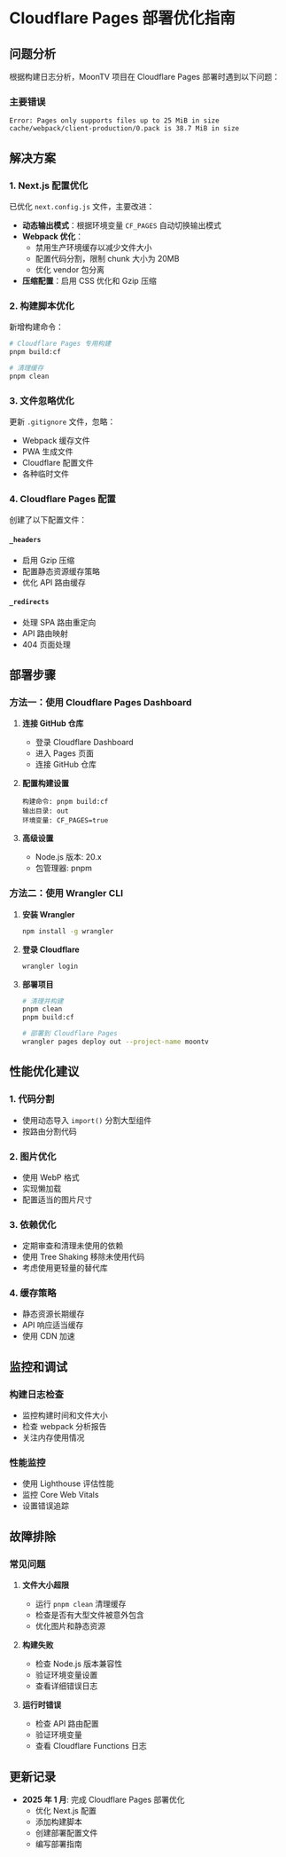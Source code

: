 # Cloudflare Pages 部署优化指南

## 问题分析

根据构建日志分析，MoonTV 项目在 Cloudflare Pages 部署时遇到以下问题：

### 主要错误

```
Error: Pages only supports files up to 25 MiB in size
cache/webpack/client-production/0.pack is 38.7 MiB in size
```

## 解决方案

### 1. Next.js 配置优化

已优化 `next.config.js` 文件，主要改进：

- **动态输出模式**：根据环境变量 `CF_PAGES` 自动切换输出模式
- **Webpack 优化**：
  - 禁用生产环境缓存以减少文件大小
  - 配置代码分割，限制 chunk 大小为 20MB
  - 优化 vendor 包分离
- **压缩配置**：启用 CSS 优化和 Gzip 压缩

### 2. 构建脚本优化

新增构建命令：

```bash
# Cloudflare Pages 专用构建
pnpm build:cf

# 清理缓存
pnpm clean
```

### 3. 文件忽略优化

更新 `.gitignore` 文件，忽略：

- Webpack 缓存文件
- PWA 生成文件
- Cloudflare 配置文件
- 各种临时文件

### 4. Cloudflare Pages 配置

创建了以下配置文件：

#### `_headers`

- 启用 Gzip 压缩
- 配置静态资源缓存策略
- 优化 API 路由缓存

#### `_redirects`

- 处理 SPA 路由重定向
- API 路由映射
- 404 页面处理

## 部署步骤

### 方法一：使用 Cloudflare Pages Dashboard

1. **连接 GitHub 仓库**

   - 登录 Cloudflare Dashboard
   - 进入 Pages 页面
   - 连接 GitHub 仓库

2. **配置构建设置**

   ```
   构建命令: pnpm build:cf
   输出目录: out
   环境变量: CF_PAGES=true
   ```

3. **高级设置**
   - Node.js 版本: 20.x
   - 包管理器: pnpm

### 方法二：使用 Wrangler CLI

1. **安装 Wrangler**

   ```bash
   npm install -g wrangler
   ```

2. **登录 Cloudflare**

   ```bash
   wrangler login
   ```

3. **部署项目**

   ```bash
   # 清理并构建
   pnpm clean
   pnpm build:cf

   # 部署到 Cloudflare Pages
   wrangler pages deploy out --project-name moontv
   ```

## 性能优化建议

### 1. 代码分割

- 使用动态导入 `import()` 分割大型组件
- 按路由分割代码

### 2. 图片优化

- 使用 WebP 格式
- 实现懒加载
- 配置适当的图片尺寸

### 3. 依赖优化

- 定期审查和清理未使用的依赖
- 使用 Tree Shaking 移除未使用代码
- 考虑使用更轻量的替代库

### 4. 缓存策略

- 静态资源长期缓存
- API 响应适当缓存
- 使用 CDN 加速

## 监控和调试

### 构建日志检查

- 监控构建时间和文件大小
- 检查 webpack 分析报告
- 关注内存使用情况

### 性能监控

- 使用 Lighthouse 评估性能
- 监控 Core Web Vitals
- 设置错误追踪

## 故障排除

### 常见问题

1. **文件大小超限**

   - 运行 `pnpm clean` 清理缓存
   - 检查是否有大型文件被意外包含
   - 优化图片和静态资源

2. **构建失败**

   - 检查 Node.js 版本兼容性
   - 验证环境变量设置
   - 查看详细错误日志

3. **运行时错误**
   - 检查 API 路由配置
   - 验证环境变量
   - 查看 Cloudflare Functions 日志

## 更新记录

- **2025 年 1 月**: 完成 Cloudflare Pages 部署优化
  - 优化 Next.js 配置
  - 添加构建脚本
  - 创建部署配置文件
  - 编写部署指南
